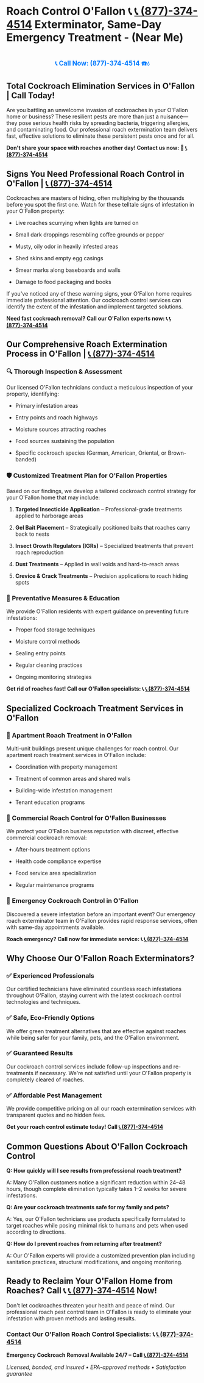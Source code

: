 # Roach Control O'Fallon 📞 [📞 (877)-374-4514](https://pest-control-4514.netlify.app) Exterminator, Same-Day Emergency Treatment - (Near Me)
# 

<p align="center" style="font-size: 1.2em; font-weight: bold; margin: 20px 0;">
  <a href="https://pest-control-4514.netlify.app" target="_blank" style="color: #007BFF; text-decoration: none;">📞 Call Now: (877)-374-4514 ☎️💧</a>
</p>

## Total Cockroach Elimination Services in O'Fallon | Call  Today!

Are you battling an unwelcome invasion of cockroaches in your O'Fallon home or business? These resilient pests are more than just a nuisance—they pose serious health risks by spreading bacteria, triggering allergies, and contaminating food. Our professional roach extermination team delivers fast, effective solutions to eliminate these persistent pests once and for all.

**Don't share your space with roaches another day! Contact us now: 📱 [📞 (877)-374-4514](https://pest-control-4514.netlify.app)**

## Signs You Need Professional Roach Control in O'Fallon | [📞 (877)-374-4514](https://pest-control-4514.netlify.app)

Cockroaches are masters of hiding, often multiplying by the thousands before you spot the first one. Watch for these telltale signs of infestation in your O'Fallon property:

- Live roaches scurrying when lights are turned on  

- Small dark droppings resembling coffee grounds or pepper  

- Musty, oily odor in heavily infested areas  

- Shed skins and empty egg casings  

- Smear marks along baseboards and walls  

- Damage to food packaging and books  

If you've noticed any of these warning signs, your O'Fallon home requires immediate professional attention. Our cockroach control services can identify the extent of the infestation and implement targeted solutions.

**Need fast cockroach removal? Call our O'Fallon experts now: 📞 [📞 (877)-374-4514](https://pest-control-4514.netlify.app)**

## Our Comprehensive Roach Extermination Process in O'Fallon | [📞 (877)-374-4514](https://pest-control-4514.netlify.app)

### 🔍 Thorough Inspection & Assessment

Our licensed O'Fallon technicians conduct a meticulous inspection of your property, identifying:

- Primary infestation areas  

- Entry points and roach highways  

- Moisture sources attracting roaches  

- Food sources sustaining the population  

- Specific cockroach species (German, American, Oriental, or Brown-banded)  

### 🛡️ Customized Treatment Plan for O'Fallon Properties

Based on our findings, we develop a tailored cockroach control strategy for your O'Fallon home that may include:

1. **Targeted Insecticide Application** – Professional-grade treatments applied to harborage areas  

2. **Gel Bait Placement** – Strategically positioned baits that roaches carry back to nests  

3. **Insect Growth Regulators (IGRs)** – Specialized treatments that prevent roach reproduction  

4. **Dust Treatments** – Applied in wall voids and hard-to-reach areas  

5. **Crevice & Crack Treatments** – Precision applications to roach hiding spots  

### 🧹 Preventative Measures & Education

We provide O'Fallon residents with expert guidance on preventing future infestations:

- Proper food storage techniques  

- Moisture control methods  

- Sealing entry points  

- Regular cleaning practices  

- Ongoing monitoring strategies  

**Get rid of roaches fast! Call our O'Fallon specialists: 📞 [📞 (877)-374-4514](https://pest-control-4514.netlify.app)**

## Specialized Cockroach Treatment Services in O'Fallon

### 🏢 Apartment Roach Treatment in O'Fallon

Multi-unit buildings present unique challenges for roach control. Our apartment roach treatment services in O'Fallon include:

- Coordination with property management  

- Treatment of common areas and shared walls  

- Building-wide infestation management  

- Tenant education programs  

### 🏪 Commercial Roach Control for O'Fallon Businesses

We protect your O'Fallon business reputation with discreet, effective commercial cockroach removal:

- After-hours treatment options  

- Health code compliance expertise  

- Food service area specialization  

- Regular maintenance programs  

### 🚨 Emergency Cockroach Control in O'Fallon

Discovered a severe infestation before an important event? Our emergency roach exterminator team in O'Fallon provides rapid response services, often with same-day appointments available.

**Roach emergency? Call now for immediate service: 📞 [📞 (877)-374-4514](https://pest-control-4514.netlify.app)**

## Why Choose Our O'Fallon Roach Exterminators?

### ✅ Experienced Professionals

Our certified technicians have eliminated countless roach infestations throughout O'Fallon, staying current with the latest cockroach control technologies and techniques.

### ✅ Safe, Eco-Friendly Options

We offer green treatment alternatives that are effective against roaches while being safer for your family, pets, and the O'Fallon environment.

### ✅ Guaranteed Results

Our cockroach control services include follow-up inspections and re-treatments if necessary. We're not satisfied until your O'Fallon property is completely cleared of roaches.

### ✅ Affordable Pest Management

We provide competitive pricing on all our roach extermination services with transparent quotes and no hidden fees.

**Get your roach control estimate today! Call [📞 (877)-374-4514](https://pest-control-4514.netlify.app)**

## Common Questions About O'Fallon Cockroach Control

**Q: How quickly will I see results from professional roach treatment?**  

A: Many O'Fallon customers notice a significant reduction within 24–48 hours, though complete elimination typically takes 1–2 weeks for severe infestations.

**Q: Are your cockroach treatments safe for my family and pets?**  

A: Yes, our O'Fallon technicians use products specifically formulated to target roaches while posing minimal risk to humans and pets when used according to directions.

**Q: How do I prevent roaches from returning after treatment?**  

A: Our O'Fallon experts will provide a customized prevention plan including sanitation practices, structural modifications, and ongoing monitoring.

## Ready to Reclaim Your O'Fallon Home from Roaches? Call 📞 [📞 (877)-374-4514](https://pest-control-4514.netlify.app) Now!

Don't let cockroaches threaten your health and peace of mind. Our professional roach pest control team in O'Fallon is ready to eliminate your infestation with proven methods and lasting results.

### Contact Our O'Fallon Roach Control Specialists: 📞 [📞 (877)-374-4514](https://pest-control-4514.netlify.app)

**Emergency Cockroach Removal Available 24/7 – Call [📞 (877)-374-4514](https://pest-control-4514.netlify.app)**

*Licensed, bonded, and insured • EPA-approved methods • Satisfaction guarantee*
